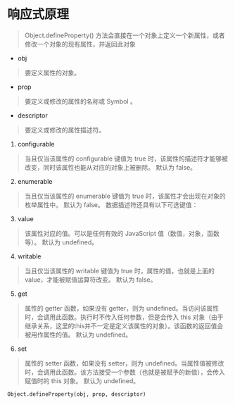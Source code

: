 # 响应式原理

> Object.defineProperty() 方法会直接在一个对象上定义一个新属性，或者修改一个对象的现有属性，并返回此对象

- obj
> 要定义属性的对象。
- prop
> 要定义或修改的属性的名称或 Symbol 。
- descriptor
> 要定义或修改的属性描述符。


1. configurable
> 当且仅当该属性的 configurable 键值为 true 时，该属性的描述符才能够被改变，同时该属性也能从对应的对象上被删除。
默认为 false。
2. enumerable
> 当且仅当该属性的 enumerable 键值为 true 时，该属性才会出现在对象的枚举属性中。
默认为 false。
数据描述符还具有以下可选键值：
3. value
> 该属性对应的值。可以是任何有效的 JavaScript 值（数值，对象，函数等）。
默认为 undefined。
4. writable
> 当且仅当该属性的 writable 键值为 true 时，属性的值，也就是上面的 value，才能被赋值运算符改变。
默认为 false。
5. get
> 属性的 getter 函数，如果没有 getter，则为 undefined。当访问该属性时，会调用此函数。执行时不传入任何参数，但是会传入 this 对象（由于继承关系，这里的this并不一定是定义该属性的对象）。该函数的返回值会被用作属性的值。
默认为 undefined。
6. set
> 属性的 setter 函数，如果没有 setter，则为 undefined。当属性值被修改时，会调用此函数。该方法接受一个参数（也就是被赋予的新值），会传入赋值时的 this 对象。
默认为 undefined。

```
Object.defineProperty(obj, prop, descriptor)
```